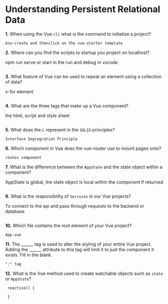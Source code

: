 # Understanding Persistent Relational Data

**1.** When using the Vue `cli` what is the command to initialize a project?
<!-- enter you answer in the space below -->
```
bcw-create and thenclick on the vue-starter template 

```
**2.** Where can you find the scripts to startup you project on localhost?
<!-- enter you answer in the space below -->
npm run serve or start in the run and debug in vscode
```

```
**3.** What feature of Vue can be used to repeat an element using a collection of data?
<!-- enter you answer in the space below -->
v-for element
```

```
**4.** What are the three tags that make up a Vue component?
<!-- enter you answer in the space below -->
the html, script and style sheet
```

```
**5.** What does the `L` represent in the `SOLID` principles?
<!-- enter you answer in the space below -->
```
Interface Segregration Principle

```
**6.** Which component in Vue does the vue-router use to mount pages onto?
<!-- enter you answer in the space below -->
```
routes component

```
**7.** What is the difference between the `AppState` and the state object within a component?
<!-- enter you answer in the space below -->
AppState is global, the state object is local within the component if returned
```

```
**9.** What is the responsibility of `Services` in our Vue projects?
<!-- enter you answer in the space below -->

 To connect to the api and pass through requests  to the backend or database
```

```
**10.** Which file contains the root element of your Vue project?
<!-- enter you answer in the space below -->

```
App.vue
```
**11.** The ______ tag is used to alter the styling of your entire Vue project.  Adding the ______ attribute to this tag will limit it to just the component it exists.  Fill in the blank.
<!-- enter you answer in the space below -->
```
":" tag

```
**12.** What is the Vue method used to create watchable objects such as `state` or `AppState`?
<!-- enter you answer in the space below -->
```
 reactive() {
     
 }
```
